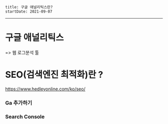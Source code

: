 ```
title: 구글 애널리틱스란?
startDate: 2021-09-07
```
---

# 구글 애널리틱스 
=> 웹 로그분석 툴

# SEO(검색엔진 최적화)란 ?


https://www.hedleyonline.com/ko/seo/


### Ga 추가하기


### Search Console